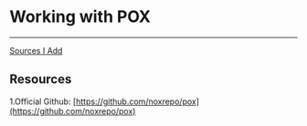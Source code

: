 # Working with POX
---


[Sources I Add](pox/dedu/)



## Resources

1.Official Github: [https://github.com/noxrepo/pox](https://github.com/noxrepo/pox)

